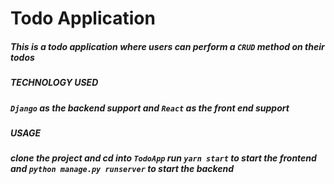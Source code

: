 # Todo Application 

##### This is a todo application where users can perform a `CRUD` method on their todos

##### *TECHNOLOGY USED*
##### `Django` as the backend support and `React` as the front end support

##### *USAGE*
##### clone the project and cd into `TodoApp` run `yarn start` to start the frontend and `python manage.py runserver` to start the backend




